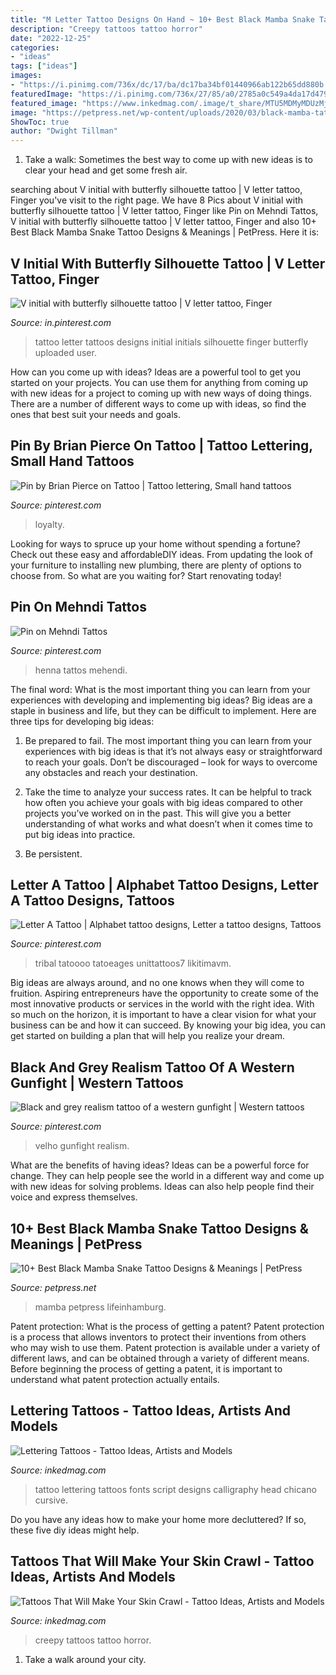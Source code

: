 ```yaml
---
title: "M Letter Tattoo Designs On Hand ~ 10+ Best Black Mamba Snake Tattoo Designs &amp; Meanings"
description: "Creepy tattoos tattoo horror"
date: "2022-12-25"
categories:
- "ideas"
tags: ["ideas"]
images:
- "https://i.pinimg.com/736x/dc/17/ba/dc17ba34bf01440966ab122b65dd880b.jpg"
featuredImage: "https://i.pinimg.com/736x/27/85/a0/2785a0c549a4da17d479c853eab2fcf7--wild-west-western-tattoos.jpg"
featured_image: "https://www.inkedmag.com/.image/t_share/MTU5MDMyMDUzMjIzNDAxMTA5/two-shot-of-creepy-tatoos.png"
image: "https://petpress.net/wp-content/uploads/2020/03/black-mamba-tattoo-boy.jpg"
ShowToc: true
author: "Dwight Tillman"
---
```



1. Take a walk: Sometimes the best way to come up with new ideas is to clear your head and get some fresh air.

	

		
searching about V initial with butterfly silhouette tattoo | V letter tattoo, Finger you've visit to the right page. We have 8 Pics about V initial with butterfly silhouette tattoo | V letter tattoo, Finger like Pin on Mehndi Tattos, V initial with butterfly silhouette tattoo | V letter tattoo, Finger and also 10+ Best Black Mamba Snake Tattoo Designs &amp; Meanings | PetPress. Here it is:
		
    
## V Initial With Butterfly Silhouette Tattoo | V Letter Tattoo, Finger

<img loading=lazy src="https://i.pinimg.com/736x/45/17/6d/45176df3f3e9f5a8e166d8f1789198b2--silhouette-tattoos-initials.jpg" onerror="this.onerror=null;this.src='https://tse4.mm.bing.net/th?id=OIP.jfdhKhDj5MZ-J6s1VpHGDgDlEQ&amp;pid=15.1';" alt="V initial with butterfly silhouette tattoo | V letter tattoo, Finger">

_Source: in.pinterest.com_

>tattoo letter tattoos designs initial initials silhouette finger butterfly uploaded user. 

	

How can you come up with ideas?
Ideas are a powerful tool to get you started on your projects. You can use them for anything from coming up with new ideas for a project to coming up with new ways of doing things. There are a number of different ways to come up with ideas, so find the ones that best suit your needs and goals.

    
## Pin By Brian Pierce On Tattoo | Tattoo Lettering, Small Hand Tattoos

<img loading=lazy src="https://i.pinimg.com/originals/56/4d/ec/564dec802f85993128c6e9f8bd5205ea.jpg" onerror="this.onerror=null;this.src='https://tse2.mm.bing.net/th?id=OIP.-olumQweeyPA7nGafzANCQHaMW&amp;pid=15.1';" alt="Pin by Brian Pierce on Tattoo | Tattoo lettering, Small hand tattoos">

_Source: pinterest.com_

>loyalty. 

	

Looking for ways to spruce up your home without spending a fortune? Check out these easy and affordableDIY ideas. From updating the look of your furniture to installing new plumbing, there are plenty of options to choose from. So what are you waiting for? Start renovating today!

    
## Pin On Mehndi Tattos

<img loading=lazy src="https://i.pinimg.com/736x/dc/17/ba/dc17ba34bf01440966ab122b65dd880b.jpg" onerror="this.onerror=null;this.src='https://tse3.mm.bing.net/th?id=OIP.8bEoUxIS9BiI0BC07vaVZAHaJ5&amp;pid=15.1';" alt="Pin on Mehndi Tattos">

_Source: pinterest.com_

>henna tattos mehendi. 

	

The final word: What is the most important thing you can learn from your experiences with developing and implementing big ideas?
Big ideas are a staple in business and life, but they can be difficult to implement. Here are three tips for developing big ideas:
1. Be prepared to fail. The most important thing you can learn from your experiences with big ideas is that it’s not always easy or straightforward to reach your goals. Don’t be discouraged – look for ways to overcome any obstacles and reach your destination.

2. Take the time to analyze your success rates. It can be helpful to track how often you achieve your goals with big ideas compared to other projects you’ve worked on in the past. This will give you a better understanding of what works and what doesn’t when it comes time to put big ideas into practice.

3. Be persistent.

    
## Letter A Tattoo | Alphabet Tattoo Designs, Letter A Tattoo Designs, Tattoos

<img loading=lazy src="https://i.pinimg.com/736x/61/b3/3f/61b33f9c1431cf938f2beb6aeac2de31.jpg" onerror="this.onerror=null;this.src='https://tse4.mm.bing.net/th?id=OIP.gp9JbS3LS_mBTKhPJJfhRgAAAA&amp;pid=15.1';" alt="Letter A Tattoo | Alphabet tattoo designs, Letter a tattoo designs, Tattoos">

_Source: pinterest.com_

>tribal tatoooo tatoeages unittattoos7 likitimavm. 

	

Big ideas are always around, and no one knows when they will come to fruition. Aspiring entrepreneurs have the opportunity to create some of the most innovative products or services in the world with the right idea. With so much on the horizon, it is important to have a clear vision for what your business can be and how it can succeed. By knowing your big idea, you can get started on building a plan that will help you realize your dream.

    
## Black And Grey Realism Tattoo Of A Western Gunfight | Western Tattoos

<img loading=lazy src="https://i.pinimg.com/736x/27/85/a0/2785a0c549a4da17d479c853eab2fcf7--wild-west-western-tattoos.jpg" onerror="this.onerror=null;this.src='https://tse4.mm.bing.net/th?id=OIP.O4sFu6eRpB5SVPJlceUPLAHaJ3&amp;pid=15.1';" alt="Black and grey realism tattoo of a western gunfight | Western tattoos">

_Source: pinterest.com_

>velho gunfight realism. 

	

What are the benefits of having ideas?
Ideas can be a powerful force for change. They can help people see the world in a different way and come up with new ideas for solving problems. Ideas can also help people find their voice and express themselves.

    
## 10+ Best Black Mamba Snake Tattoo Designs &amp; Meanings | PetPress

<img loading=lazy src="https://petpress.net/wp-content/uploads/2020/03/black-mamba-tattoo-boy.jpg" onerror="this.onerror=null;this.src='https://tse1.mm.bing.net/th?id=OIP.8LgJ4hE24IVO_rs_lwcL-wAAAA&amp;pid=15.1';" alt="10+ Best Black Mamba Snake Tattoo Designs &amp; Meanings | PetPress">

_Source: petpress.net_

>mamba petpress lifeinhamburg. 

	

Patent protection: What is the process of getting a patent?
Patent protection is a process that allows inventors to protect their inventions from others who may wish to use them. Patent protection is available under a variety of different laws, and can be obtained through a variety of different means. Before beginning the process of getting a patent, it is important to understand what patent protection actually entails.

    
## Lettering Tattoos - Tattoo Ideas, Artists And Models

<img loading=lazy src="https://www.inkedmag.com/.image/t_share/MTU5MDMyNDQ4MzU4OTUwNjgw/lettering_feature.jpg" onerror="this.onerror=null;this.src='https://tse1.mm.bing.net/th?id=OIP.nxqWTCZIuEF_vESaeAGu7gHaHb&amp;pid=15.1';" alt="Lettering Tattoos - Tattoo Ideas, Artists and Models">

_Source: inkedmag.com_

>tattoo lettering tattoos fonts script designs calligraphy head chicano cursive. 

	

Do you have any ideas how to make your home more decluttered? If so, these five diy ideas might help.

    
## Tattoos That Will Make Your Skin Crawl - Tattoo Ideas, Artists And Models

<img loading=lazy src="https://www.inkedmag.com/.image/t_share/MTU5MDMyMDUzMjIzNDAxMTA5/two-shot-of-creepy-tatoos.png" onerror="this.onerror=null;this.src='https://tse1.mm.bing.net/th?id=OIP.vwRpNhqEyn-xOHtJ9bq__QHaEZ&amp;pid=15.1';" alt="Tattoos That Will Make Your Skin Crawl - Tattoo Ideas, Artists and Models">

_Source: inkedmag.com_

>creepy tattoos tattoo horror. 

	

1) Take a walk around your city.

